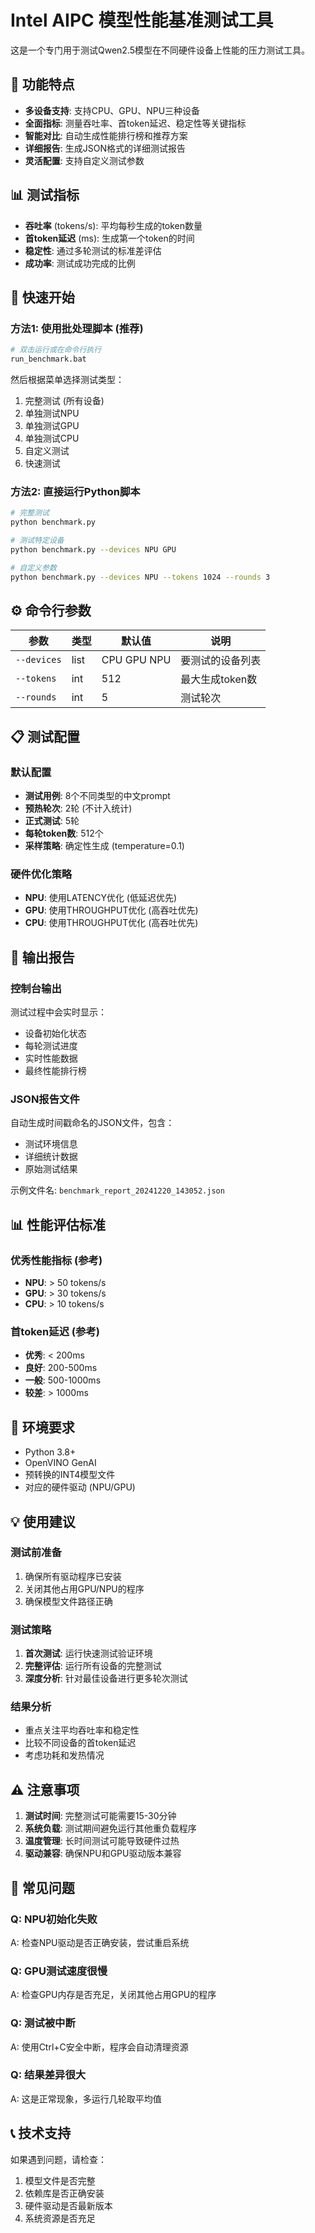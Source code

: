 # Intel AIPC 模型性能基准测试工具

这是一个专门用于测试Qwen2.5模型在不同硬件设备上性能的压力测试工具。

## 🎯 功能特点

- **多设备支持**: 支持CPU、GPU、NPU三种设备
- **全面指标**: 测量吞吐率、首token延迟、稳定性等关键指标
- **智能对比**: 自动生成性能排行榜和推荐方案
- **详细报告**: 生成JSON格式的详细测试报告
- **灵活配置**: 支持自定义测试参数

## 📊 测试指标

- **吞吐率** (tokens/s): 平均每秒生成的token数量
- **首token延迟** (ms): 生成第一个token的时间
- **稳定性**: 通过多轮测试的标准差评估
- **成功率**: 测试成功完成的比例

## 🚀 快速开始

### 方法1: 使用批处理脚本 (推荐)

```bash
# 双击运行或在命令行执行
run_benchmark.bat
```

然后根据菜单选择测试类型：
1. 完整测试 (所有设备)
2. 单独测试NPU
3. 单独测试GPU  
4. 单独测试CPU
5. 自定义测试
6. 快速测试

### 方法2: 直接运行Python脚本

```bash
# 完整测试
python benchmark.py

# 测试特定设备
python benchmark.py --devices NPU GPU

# 自定义参数
python benchmark.py --devices NPU --tokens 1024 --rounds 3
```

## ⚙️ 命令行参数

| 参数 | 类型 | 默认值 | 说明 |
|------|------|--------|------|
| `--devices` | list | CPU GPU NPU | 要测试的设备列表 |
| `--tokens` | int | 512 | 最大生成token数 |
| `--rounds` | int | 5 | 测试轮次 |

## 📋 测试配置

### 默认配置
- **测试用例**: 8个不同类型的中文prompt
- **预热轮次**: 2轮 (不计入统计)
- **正式测试**: 5轮
- **每轮token数**: 512个
- **采样策略**: 确定性生成 (temperature=0.1)

### 硬件优化策略
- **NPU**: 使用LATENCY优化 (低延迟优先)
- **GPU**: 使用THROUGHPUT优化 (高吞吐优先)  
- **CPU**: 使用THROUGHPUT优化 (高吞吐优先)

## 📄 输出报告

### 控制台输出
测试过程中会实时显示：
- 设备初始化状态
- 每轮测试进度
- 实时性能数据
- 最终性能排行榜

### JSON报告文件
自动生成时间戳命名的JSON文件，包含：
- 测试环境信息
- 详细统计数据
- 原始测试结果

示例文件名: `benchmark_report_20241220_143052.json`

## 📊 性能评估标准

### 优秀性能指标 (参考)
- **NPU**: > 50 tokens/s
- **GPU**: > 30 tokens/s  
- **CPU**: > 10 tokens/s

### 首token延迟 (参考)
- **优秀**: < 200ms
- **良好**: 200-500ms
- **一般**: 500-1000ms
- **较差**: > 1000ms

## 🔧 环境要求

- Python 3.8+
- OpenVINO GenAI
- 预转换的INT4模型文件
- 对应的硬件驱动 (NPU/GPU)

## 💡 使用建议

### 测试前准备
1. 确保所有驱动程序已安装
2. 关闭其他占用GPU/NPU的程序
3. 确保模型文件路径正确

### 测试策略
1. **首次测试**: 运行快速测试验证环境
2. **完整评估**: 运行所有设备的完整测试
3. **深度分析**: 针对最佳设备进行更多轮次测试

### 结果分析
- 重点关注平均吞吐率和稳定性
- 比较不同设备的首token延迟
- 考虑功耗和发热情况

## ⚠️ 注意事项

1. **测试时间**: 完整测试可能需要15-30分钟
2. **系统负载**: 测试期间避免运行其他重负载程序
3. **温度管理**: 长时间测试可能导致硬件过热
4. **驱动兼容**: 确保NPU和GPU驱动版本兼容

## 🐛 常见问题

### Q: NPU初始化失败
A: 检查NPU驱动是否正确安装，尝试重启系统

### Q: GPU测试速度很慢
A: 检查GPU内存是否充足，关闭其他占用GPU的程序

### Q: 测试被中断
A: 使用Ctrl+C安全中断，程序会自动清理资源

### Q: 结果差异很大
A: 这是正常现象，多运行几轮取平均值

## 📞 技术支持

如果遇到问题，请检查：
1. 模型文件是否完整
2. 依赖库是否正确安装
3. 硬件驱动是否最新版本
4. 系统资源是否充足 